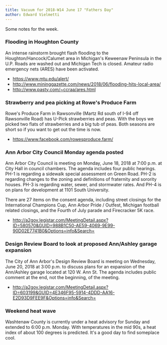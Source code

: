 ```yaml
---
title: Vacuum for 2018-W14 June 17 "Fathers Day"
author: Edward Vielmetti
---
```


Some notes for the week.

### Flooding in Houghton County

An intense rainstorm brought flash flooding to the
Houghton/Hancock/Calumet area in Michigan's Keweenaw
Peninsula in the U.P. Roads are washed out and 
Michigan Tech is closed. Amateur radio emergency
nets (ARES) have been activated.

* https://www.mtu.edu/alert/
* http://www.mininggazette.com/news/2018/06/flooding-hits-local-area/
* http://www.pasty.com/~ccraa/ares.html

### Strawberry and pea picking at Rowe's Produce Farm

Rowe's Produce Farm in Rawsonville (Martz Rd south of I-94
off Rawsonville Road) has U-Pick strawberries and peas. With
the boys we picked two flats of strawberries and a big tub of
peas. Both seasons are short so if you want to get out the
time is now.

* https://www.facebook.com/rowesproduce.farm/

### Ann Arbor City Council Monday agenda posted

Ann Arbor City Council is meeting on Monday, June 18, 2018
at 7:00 p.m. at City Hall in council chambers.  The agenda
includes four public hearings. PH-1 is regarding a
sidewalk special assessment on Green Road. PH-2 is regarding changes to
the zoning and definitions of fraternity and sorority houses.
PH-3 is regarding water, sewer, and stormwater rates. And
PH-4 is on plans for development at 1101 South University.

There are 27 items on the consent agenda, including street
closings for the International Champions Cup, Ann Arbor Pride / Outfest,
Michigan football related closings, and the Fourth of July parade
and Firecracker 5K race.

* http://a2gov.legistar.com/MeetingDetail.aspx?ID=580570&GUID=988B1C50-AE59-4069-9E99-90D02E7741B0&Options=info&Search=

### Design Review Board to look at proposed Ann/Ashley garage expansion

The City of Ann Arbor's Design Review Board is meeting
on Wednesday, June 20, 2018 at 3:00 p.m. to discuss plans for an expansion
of the Ann/Ashley garage located at 120 W. Ann St. The
agenda includes public comment at the end, not the
beginning, of the meeting.

* http://a2gov.legistar.com/MeetingDetail.aspx?ID=603199&GUID=4E346F95-5914-4DDD-AA16-E2D93D9FEE9F&Options=info&Search=

### Weekend heat wave

Washtenaw County is currently under a heat advisory for Sunday
and extended to 6:00 p.m. Monday. With temperatures in the mid 90s,
a heat index of about 100 degrees is predicted. It's a good day
to find someplace cool.

